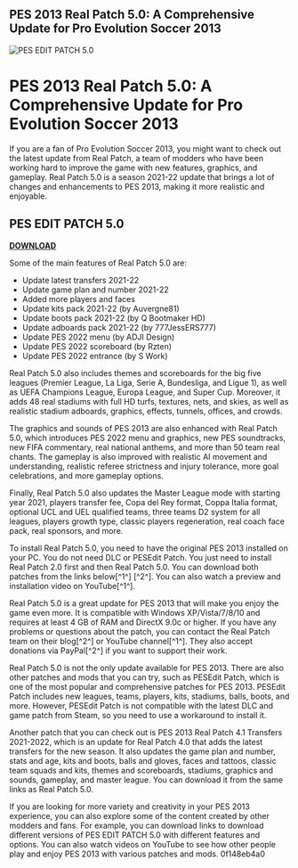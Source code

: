 ## PES 2013 Real Patch 5.0: A Comprehensive Update for Pro Evolution Soccer 2013

 
![PES EDIT PATCH 5.0](https://encrypted-tbn3.gstatic.com/images?q=tbn:ANd9GcSA5NrEIAr7gUXsK8aTkM0VRCcWCS01FdVH2A-DkR1hpRmaEJo60VQXglg)

 
# PES 2013 Real Patch 5.0: A Comprehensive Update for Pro Evolution Soccer 2013
 
If you are a fan of Pro Evolution Soccer 2013, you might want to check out the latest update from Real Patch, a team of modders who have been working hard to improve the game with new features, graphics, and gameplay. Real Patch 5.0 is a season 2021-22 update that brings a lot of changes and enhancements to PES 2013, making it more realistic and enjoyable.
 
## PES EDIT PATCH 5.0


[**DOWNLOAD**](https://denirade.blogspot.com/?download=2tM7Se)

 
Some of the main features of Real Patch 5.0 are:
 
- Update latest transfers 2021-22
- Update game plan and number 2021-22
- Added more players and faces
- Update kits pack 2021-22 (by Auvergne81)
- Update boots pack 2021-22 (by Q Bootmaker HD)
- Update adboards pack 2021-22 (by 777JessERS777)
- Update PES 2022 menu (by ADJI Design)
- Update PES 2022 scoreboard (by Rzten)
- Update PES 2022 entrance (by S Work)

Real Patch 5.0 also includes themes and scoreboards for the big five leagues (Premier League, La Liga, Serie A, Bundesliga, and Ligue 1), as well as UEFA Champions League, Europa League, and Super Cup. Moreover, it adds 48 real stadiums with full HD turfs, textures, nets, and skies, as well as realistic stadium adboards, graphics, effects, tunnels, offices, and crowds.
 
The graphics and sounds of PES 2013 are also enhanced with Real Patch 5.0, which introduces PES 2022 menu and graphics, new PES soundtracks, new FIFA commentary, real national anthems, and more than 50 team real chants. The gameplay is also improved with realistic AI movement and understanding, realistic referee strictness and injury tolerance, more goal celebrations, and more gameplay options.
 
Finally, Real Patch 5.0 also updates the Master League mode with starting year 2021, players transfer fee, Copa del Rey format, Coppa Italia format, optional UCL and UEL qualified teams, three teams D2 system for all leagues, players growth type, classic players regeneration, real coach face pack, real sponsors, and more.
 
To install Real Patch 5.0, you need to have the original PES 2013 installed on your PC. You do not need DLC or PESEdit Patch. You just need to install Real Patch 2.0 first and then Real Patch 5.0. You can download both patches from the links below[^1^] [^2^]. You can also watch a preview and installation video on YouTube[^1^].
 
Real Patch 5.0 is a great update for PES 2013 that will make you enjoy the game even more. It is compatible with Windows XP/Vista/7/8/10 and requires at least 4 GB of RAM and DirectX 9.0c or higher. If you have any problems or questions about the patch, you can contact the Real Patch team on their blog[^2^] or YouTube channel[^1^]. They also accept donations via PayPal[^2^] if you want to support their work.
  
Real Patch 5.0 is not the only update available for PES 2013. There are also other patches and mods that you can try, such as PESEdit Patch, which is one of the most popular and comprehensive patches for PES 2013. PESEdit Patch includes new leagues, teams, players, kits, stadiums, balls, boots, and more. However, PESEdit Patch is not compatible with the latest DLC and game patch from Steam, so you need to use a workaround to install it.
 
Another patch that you can check out is PES 2013 Real Patch 4.1 Transfers 2021-2022, which is an update for Real Patch 4.0 that adds the latest transfers for the new season. It also updates the game plan and number, stats and age, kits and boots, balls and gloves, faces and tattoos, classic team squads and kits, themes and scoreboards, stadiums, graphics and sounds, gameplay, and master league. You can download it from the same links as Real Patch 5.0.
 
If you are looking for more variety and creativity in your PES 2013 experience, you can also explore some of the content created by other modders and fans. For example, you can download links to download different versions of PES EDIT PATCH 5.0 with different features and options. You can also watch videos on YouTube to see how other people play and enjoy PES 2013 with various patches and mods.
 0f148eb4a0
